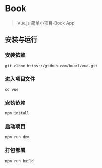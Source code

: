 # Book

> Vue.js 简单小项目-Book App

## 安装与运行
### 安装依赖
```
git clone https://github.com/huaml/vue.git
```
### 进入项目文件
```
cd vue
```
### 安装依赖
```
npm install
```
### 启动项目
```
npm run dev
```
### 打包部署
```
npm run build
```
